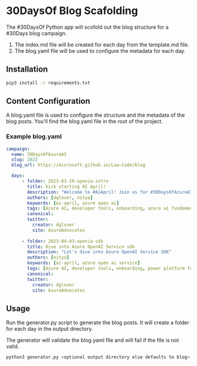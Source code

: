 # 30DaysOf Blog Scafolding

The #30DaysOf Python app will scofold out the blog structure for a #30Days blog campaign. 

1. The index.md file will be created for each day from the template.md file. 
1. The blog.yaml file will be used to configure the metadata for each day.

## Installation

```bash
pip3 install -r requirements.txt
```

## Content Configuration

A blog.yaml file is used to configure the structure and the metadata of the blog posts. You'll find the blog.yaml file in the root of the project.

### Example blog.yaml

```yaml
campaign: 
  name: 30DaysOfAzureAI
  slug: 2023
  blog_url: https://microsoft.github.io/Low-Code/blog

  days:
      - folder: 2023-03-29-openia-intro
        title: kick starting AI April!
        description: "Welcome to #AiApril! Join us for #30DaysOfAzureAI learning, skilling and discussions at https://aka.ms/ai-april"
        authors: [dglover, nitya]
        keywords: [ai-april, azure open ai]
        tags: [Azure AI, developer tools, onboarding, azure ai fundamentals, 30DaysOfAzureAI, recap]
        canonical:
        twitter:
          creator: dglover
          site: AzureAdvocates
          
      - folder: 2023-04-03-openia-sdk
        title: Dive into Azure OpenAI Service sdk
        description: "Let's dive into Azure OpenAI Service SDK"
        authors: [nitya]
        keywords: [ai-april, azure open ai service]
        tags: [Azure AI, developer tools, onboarding, power platform fundamentals, 30DaysOfLowCode, recap]
        canonical:
        twitter:
          creator: dglover
          site: AzureAdvocates
```

## Usage

Run the generator.py script to generate the blog posts. It will create a folder for each day in the output directory.

The generator will validate the blog.yaml file and will fail if the file is not valid.

```bash
python3 generator.py <optional output directory else defaults to blog>
```
